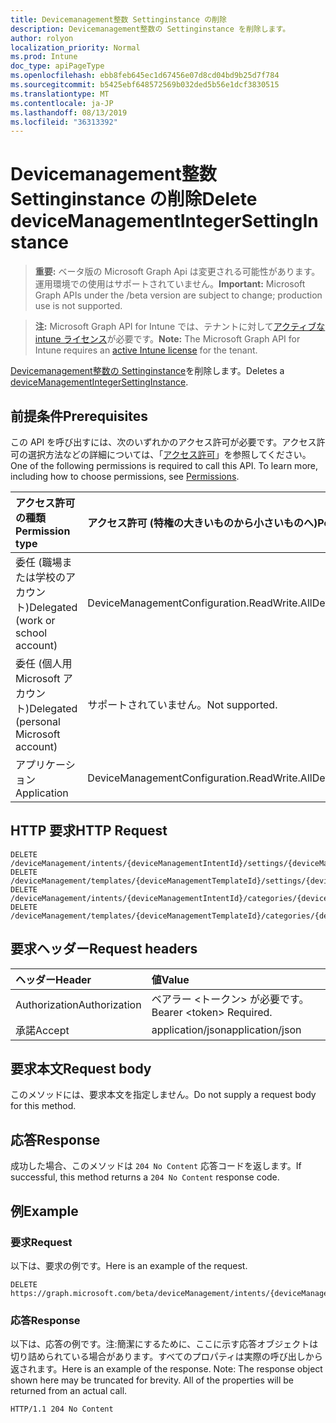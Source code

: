 ```yaml
---
title: Devicemanagement整数 Settinginstance の削除
description: Devicemanagement整数の Settinginstance を削除します。
author: rolyon
localization_priority: Normal
ms.prod: Intune
doc_type: apiPageType
ms.openlocfilehash: ebb8feb645ec1d67456e07d8cd04bd9b25d7f784
ms.sourcegitcommit: b5425ebf648572569b032ded5b56e1dcf3830515
ms.translationtype: MT
ms.contentlocale: ja-JP
ms.lasthandoff: 08/13/2019
ms.locfileid: "36313392"
---
```

# <a name="delete-devicemanagementintegersettinginstance"></a><span data-ttu-id="2aaf4-103">Devicemanagement整数 Settinginstance の削除</span><span class="sxs-lookup"><span data-stu-id="2aaf4-103">Delete deviceManagementIntegerSettingInstance</span></span>

> <span data-ttu-id="2aaf4-104">**重要:** ベータ版の Microsoft Graph Api は変更される可能性があります。運用環境での使用はサポートされていません。</span><span class="sxs-lookup"><span data-stu-id="2aaf4-104">**Important:** Microsoft Graph APIs under the /beta version are subject to change; production use is not supported.</span></span>

> <span data-ttu-id="2aaf4-105">**注:** Microsoft Graph API for Intune では、テナントに対して[アクティブな intune ライセンス](https://go.microsoft.com/fwlink/?linkid=839381)が必要です。</span><span class="sxs-lookup"><span data-stu-id="2aaf4-105">**Note:** The Microsoft Graph API for Intune requires an [active Intune license](https://go.microsoft.com/fwlink/?linkid=839381) for the tenant.</span></span>

<span data-ttu-id="2aaf4-106">[Devicemanagement整数の Settinginstance](../resources/intune-deviceintent-devicemanagementintegersettinginstance.md)を削除します。</span><span class="sxs-lookup"><span data-stu-id="2aaf4-106">Deletes a [deviceManagementIntegerSettingInstance](../resources/intune-deviceintent-devicemanagementintegersettinginstance.md).</span></span>

## <a name="prerequisites"></a><span data-ttu-id="2aaf4-107">前提条件</span><span class="sxs-lookup"><span data-stu-id="2aaf4-107">Prerequisites</span></span>
<span data-ttu-id="2aaf4-p101">この API を呼び出すには、次のいずれかのアクセス許可が必要です。アクセス許可の選択方法などの詳細については、「[アクセス許可](/graph/permissions-reference)」を参照してください。</span><span class="sxs-lookup"><span data-stu-id="2aaf4-p101">One of the following permissions is required to call this API. To learn more, including how to choose permissions, see [Permissions](/graph/permissions-reference).</span></span>

|<span data-ttu-id="2aaf4-110">アクセス許可の種類</span><span class="sxs-lookup"><span data-stu-id="2aaf4-110">Permission type</span></span>|<span data-ttu-id="2aaf4-111">アクセス許可 (特権の大きいものから小さいものへ)</span><span class="sxs-lookup"><span data-stu-id="2aaf4-111">Permissions (from most to least privileged)</span></span>|
|:---|:---|
|<span data-ttu-id="2aaf4-112">委任 (職場または学校のアカウント)</span><span class="sxs-lookup"><span data-stu-id="2aaf4-112">Delegated (work or school account)</span></span>|<span data-ttu-id="2aaf4-113">DeviceManagementConfiguration.ReadWrite.All</span><span class="sxs-lookup"><span data-stu-id="2aaf4-113">DeviceManagementConfiguration.ReadWrite.All</span></span>|
|<span data-ttu-id="2aaf4-114">委任 (個人用 Microsoft アカウント)</span><span class="sxs-lookup"><span data-stu-id="2aaf4-114">Delegated (personal Microsoft account)</span></span>|<span data-ttu-id="2aaf4-115">サポートされていません。</span><span class="sxs-lookup"><span data-stu-id="2aaf4-115">Not supported.</span></span>|
|<span data-ttu-id="2aaf4-116">アプリケーション</span><span class="sxs-lookup"><span data-stu-id="2aaf4-116">Application</span></span>|<span data-ttu-id="2aaf4-117">DeviceManagementConfiguration.ReadWrite.All</span><span class="sxs-lookup"><span data-stu-id="2aaf4-117">DeviceManagementConfiguration.ReadWrite.All</span></span>|

## <a name="http-request"></a><span data-ttu-id="2aaf4-118">HTTP 要求</span><span class="sxs-lookup"><span data-stu-id="2aaf4-118">HTTP Request</span></span>
<!-- {
  "blockType": "ignored"
}
-->
``` http
DELETE /deviceManagement/intents/{deviceManagementIntentId}/settings/{deviceManagementSettingInstanceId}
DELETE /deviceManagement/templates/{deviceManagementTemplateId}/settings/{deviceManagementSettingInstanceId}
DELETE /deviceManagement/intents/{deviceManagementIntentId}/categories/{deviceManagementIntentSettingCategoryId}/settings/{deviceManagementSettingInstanceId}
DELETE /deviceManagement/templates/{deviceManagementTemplateId}/categories/{deviceManagementTemplateSettingCategoryId}/recommendedSettings/{deviceManagementSettingInstanceId}
```

## <a name="request-headers"></a><span data-ttu-id="2aaf4-119">要求ヘッダー</span><span class="sxs-lookup"><span data-stu-id="2aaf4-119">Request headers</span></span>
|<span data-ttu-id="2aaf4-120">ヘッダー</span><span class="sxs-lookup"><span data-stu-id="2aaf4-120">Header</span></span>|<span data-ttu-id="2aaf4-121">値</span><span class="sxs-lookup"><span data-stu-id="2aaf4-121">Value</span></span>|
|:---|:---|
|<span data-ttu-id="2aaf4-122">Authorization</span><span class="sxs-lookup"><span data-stu-id="2aaf4-122">Authorization</span></span>|<span data-ttu-id="2aaf4-123">ベアラー &lt;トークン&gt; が必要です。</span><span class="sxs-lookup"><span data-stu-id="2aaf4-123">Bearer &lt;token&gt; Required.</span></span>|
|<span data-ttu-id="2aaf4-124">承諾</span><span class="sxs-lookup"><span data-stu-id="2aaf4-124">Accept</span></span>|<span data-ttu-id="2aaf4-125">application/json</span><span class="sxs-lookup"><span data-stu-id="2aaf4-125">application/json</span></span>|

## <a name="request-body"></a><span data-ttu-id="2aaf4-126">要求本文</span><span class="sxs-lookup"><span data-stu-id="2aaf4-126">Request body</span></span>
<span data-ttu-id="2aaf4-127">このメソッドには、要求本文を指定しません。</span><span class="sxs-lookup"><span data-stu-id="2aaf4-127">Do not supply a request body for this method.</span></span>

## <a name="response"></a><span data-ttu-id="2aaf4-128">応答</span><span class="sxs-lookup"><span data-stu-id="2aaf4-128">Response</span></span>
<span data-ttu-id="2aaf4-129">成功した場合、このメソッドは `204 No Content` 応答コードを返します。</span><span class="sxs-lookup"><span data-stu-id="2aaf4-129">If successful, this method returns a `204 No Content` response code.</span></span>

## <a name="example"></a><span data-ttu-id="2aaf4-130">例</span><span class="sxs-lookup"><span data-stu-id="2aaf4-130">Example</span></span>

### <a name="request"></a><span data-ttu-id="2aaf4-131">要求</span><span class="sxs-lookup"><span data-stu-id="2aaf4-131">Request</span></span>
<span data-ttu-id="2aaf4-132">以下は、要求の例です。</span><span class="sxs-lookup"><span data-stu-id="2aaf4-132">Here is an example of the request.</span></span>
``` http
DELETE https://graph.microsoft.com/beta/deviceManagement/intents/{deviceManagementIntentId}/settings/{deviceManagementSettingInstanceId}
```

### <a name="response"></a><span data-ttu-id="2aaf4-133">応答</span><span class="sxs-lookup"><span data-stu-id="2aaf4-133">Response</span></span>
<span data-ttu-id="2aaf4-p102">以下は、応答の例です。注:簡潔にするために、ここに示す応答オブジェクトは切り詰められている場合があります。すべてのプロパティは実際の呼び出しから返されます。</span><span class="sxs-lookup"><span data-stu-id="2aaf4-p102">Here is an example of the response. Note: The response object shown here may be truncated for brevity. All of the properties will be returned from an actual call.</span></span>
``` http
HTTP/1.1 204 No Content
```






